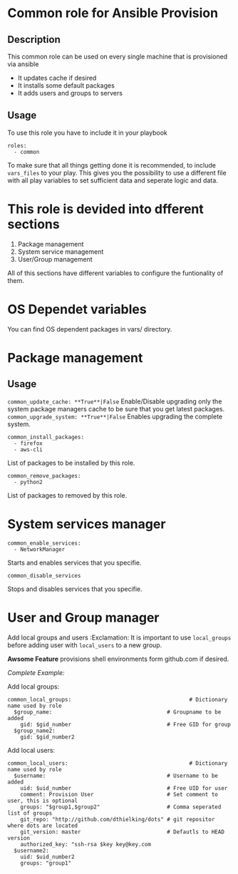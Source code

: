 # Common role for Ansible Provision
## Description
This common role can be used on every single machine that is provisioned via ansible
- It updates cache if desired
- It installs some default packages
- It adds users and groups to servers

## Usage
To use this role you have to include it in your playbook
```
roles:
  - common
```

To make sure that all things getting done it is recommended, to include `vars_files` to your play. This gives you the possibility to use a different file with all play variables to set sufficient data and seperate logic and data.

# This role is devided into dfferent sections
1. Package management
2. System service management
3. User/Group management

All of this sections have different variables to configure the funtionality of them.

# OS Dependet variables
You can find OS dependent packages in vars/ directory.

# Package management

## Usage
`common_update_cache: **True**|False`
Enable/Disable upgrading only the system package managers cache to be sure that you get latest packages.
`common_upgrade_system: **True**|False`
Enables upgrading the complete system.
```
common_install_packages:
  - firefox
  - aws-cli
```
List of packages to be installed by this role.
```
common_remove_packages:
  - python2
```
List of packages to removed by this role.

# System services manager
```
common_enable_services:
  - NetworkManager
```
Starts and enables services that you specifie.
```
common_disable_services
```
Stops and disables services that you specifie.

# User and Group manager
Add local groups and users
:Exclamation: It is important to use `local_groups` before adding user with `local_users` to a new group.

**Awsome Feature** provisions shell environments form github.com if desired.

*Complete Example:*

Add local groups:
```
common_local_groups:                                     # Dictionary name used by role
  $group_name:                                    # Groupname to be added
    gid: $gid_number                              # Free GID for group
  $group_name2:
    gid: $gid_number2
```

Add local users:
```
common_local_users:                                      # Dictionary name used by role
  $username:                                      # Username to be added
    uid: $uid_number                              # Free UID for user
    comment: Provision User                       # Set comment to user, this is optional
    groups: "$group1,$group2"                     # Comma seperated list of groups
    git_repo: "http://github.com/dthielking/dots" # git repositor where dots are located
    git_version: master                           # Defautls to HEAD version
    authorized_key: "ssh-rsa $key key@key.com
  $username2:
    uid: $uid_number2
    groups: "group1"
```
